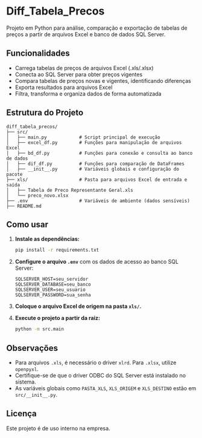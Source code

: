 # Diff_Tabela_Precos

Projeto em Python para análise, comparação e exportação de tabelas de preços a partir de arquivos Excel e banco de dados SQL Server.

## Funcionalidades

- Carrega tabelas de preços de arquivos Excel (.xls/.xlsx)
- Conecta ao SQL Server para obter preços vigentes
- Compara tabelas de preços novas e vigentes, identificando diferenças
- Exporta resultados para arquivos Excel
- Filtra, transforma e organiza dados de forma automatizada

## Estrutura do Projeto

```
diff_tabela_precos/
├── src/
│   ├── main.py            # Script principal de execução
│   ├── excel_df.py        # Funções para manipulação de arquivos Excel
│   ├── bd_df.py           # Funções para conexão e consulta ao banco de dados
│   ├── dif_df.py          # Funções para comparação de DataFrames
│   ├── __init__.py        # Variáveis globais e configuração do pacote
├── xls/                   # Pasta para arquivos Excel de entrada e saída
│   ├── Tabela de Preco Representante Geral.xls
│   └── preco_novo.xlsx
├── .env                   # Variáveis de ambiente (dados sensíveis)
├── README.md
```

## Como usar

1. **Instale as dependências:**
   ```sh
   pip install -r requirements.txt
   ```

2. **Configure o arquivo `.env`** com os dados de acesso ao banco SQL Server:
   ```
   SQLSERVER_HOST=seu_servidor
   SQLSERVER_DATABASE=seu_banco
   SQLSERVER_USER=seu_usuario
   SQLSERVER_PASSWORD=sua_senha
   ```

3. **Coloque o arquivo Excel de origem na pasta `xls/`.**

4. **Execute o projeto a partir da raiz:**
   ```sh
   python -m src.main
   ```

## Observações

- Para arquivos `.xls`, é necessário o driver `xlrd`. Para `.xlsx`, utilize `openpyxl`.
- Certifique-se de que o driver ODBC do SQL Server está instalado no sistema.
- As variáveis globais como `PASTA_XLS`, `XLS_ORIGEM` e `XLS_DESTINO` estão em `src/__init__.py`.

## Licença

Este projeto é de uso interno na empresa.